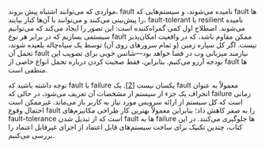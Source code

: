 مواردی که می‌توانند اشتباه پیش بروند، fault نامیده می‌شوند، و سیستم‌هایی که fault ها را پیش‌بینی می‌کنند و می‌توانند با آن‌ها کنار بیایند، fault-tolerant یا resilient نامیده می‌شوند. اصطلاح اول کمی گمراه‌کننده است: این تصور را ایجاد می‌کند که می‌توانیم سیستمی بسازیم که در برابر هر نوع fault ممکن مقاوم باشد، که در واقعیت امکان‌پذیر نیست. اگر کل سیاره زمین (و تمام سرورهای روی آن) توسط یک سیاه‌چاله بلعیده شوند، تحمل آن fault نیازمند میزبانی وب در فضا خواهد بود—شانس خوبی برای تصویب این بودجه آرزو می‌کنیم. بنابراین، فقط صحبت کردن درباره تحمل انواع خاصی از fault ها منطقی است.

توجه داشته باشید که fault با failure یکسان نیست
[[2](ch01.html#Heimerdinger1992vn)]. یک fault معمولاً به عنوان انحراف یک جزء از سیستم از مشخصات آن تعریف می‌شود، در حالی که failure زمانی است که کل سیستم از ارائه سرویس مورد نیاز به کاربر باز می‌ماند. غیرممکن است احتمال وقوع fault را به صفر کاهش داد؛ بنابراین معمولاً بهترین کار طراحی مکانیزم‌های fault-tolerance است که از تبدیل شدن fault ها به failure ها جلوگیری می‌کنند. در این کتاب، چندین تکنیک برای ساخت سیستم‌های قابل اعتماد از اجزای غیرقابل اعتماد را بررسی می‌کنیم. 